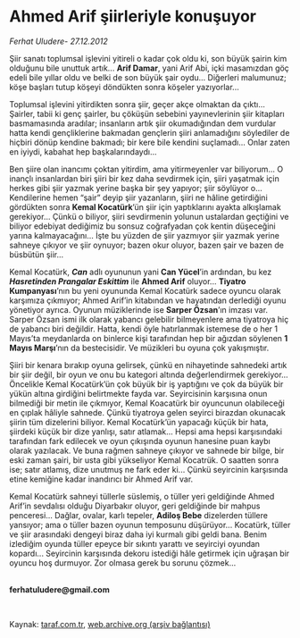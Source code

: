 # Ahmed Arif şiirleriyle konuşuyor

*Ferhat Uludere- 27.12.2012*

<div class="yazi"><p>Şiir sanatı toplumsal işlevini yitireli o kadar çok oldu ki, son büyük şairin kim olduğunu bile unuttuk artık... <b>Arif Damar</b>, yani Arif Abi, içki masamızdan göç edeli bile yıllar oldu ve belki de son büyük şair oydu... Diğerleri malumunuz; köşe başları tutup köşeyi döndükten sonra köşeler yazıyorlar... </p>
<p>Toplumsal işlevini yitirdikten sonra şiir, geçer akçe olmaktan da çıktı... Şairler, tabii ki genç şairler, bu çöküşün sebebini yayınevlerinin şiir kitapları basmamasında aradılar; insanların artık şiir okumadığından dem vurdular hatta kendi gençliklerine bakmadan gençlerin şiiri anlamadığını söylediler de hiçbiri dönüp kendine bakmadı; bir kere bile kendini suçlamadı... Onlar zaten en iyiydi, kabahat hep başkalarındaydı... </p>
<p>Ben şiire olan inancımı çoktan yitirdim, ama yitirmeyenler var biliyorum... O inançlı insanlardan biri şiiri bir kez daha sevdirmek için, şiiri yaşatmak için herkes gibi şiir yazmak yerine başka bir şey yapıyor; şiir söylüyor o... Kendilerine hemen “şair” deyip şiir yazanların, şiiri ne hâline getirdiğini gördükten sonra <b>Kemal Kocatürk</b>’ün şiir için yaptıklarını ayakta alkışlamak gerekiyor... Çünkü o biliyor, şiiri sevdirmenin yolunun ustalardan geçtiğini ve biliyor edebiyat dediğimiz bu sonsuz coğrafyadan çok kentin düşeceğini yarına kalmayacağını... İşte bu yüzden de şiir yazmıyor şiir yazmak yerine sahneye çıkıyor ve şiir oynuyor; bazen okur oluyor, bazen şair ve bazen de büsbütün şiir... </p>
<p>Kemal Kocatürk, <b><i>Can</i></b> adlı oyununun yani <b>Can Yücel</b>’in ardından, bu kez <b><i>Hasretinden Prangalar Eskittim</i></b> ile <b>Ahmed Arif</b> oluyor... <b>Tiyatro Kumpanyası</b>’nın bu yeni oyununda Kemal Kocatürk sadece oyuncu olarak karşımıza çıkmıyor; Ahmed Arif’in kitabından ve hayatından derlediği oyunu yönetiyor ayrıca. Oyunun müziklerinde ise <b>Sarper Özsan</b>’ın imzası var. Sarper Özsan ismi ilk olarak yabancı gelebilir bilmeyenlere ama tiyatroya hiç de yabancı biri değildir. Hatta, kendi öyle hatırlanmak istemese de o her 1 Mayıs’ta meydanlarda on binlerce kişi tarafından hep bir ağızdan söylenen <b>1 Mayıs Marşı</b>’nın da bestecisidir. Ve müzikleri bu oyuna çok yakışmıştır. </p>
<p>Şiiri bir kenara bırakıp oyuna gelirsek, çünkü en nihayetinde sahnedeki artık bir şiir değil, bir oyun ve onu bu kategori altında değerlendirmek gerekiyor... Öncelikle Kemal Kocatürk’ün çok büyük bir iş yaptığını ve çok da büyük bir yükün altına girdiğini belirtmekte fayda var. Seyircisinin karşısına onun bilmediği bir metin ile çıkmıyor, Kemal Koacatürk bir oyuncunun olabileceği en çıplak hâliyle sahnede. Çünkü tiyatroya gelen seyirci birazdan okunacak şiirin tüm dizelerini biliyor. Kemal Kocatürk’ün yapacağı küçük bir hata, şiirdeki küçük bir dize yanlışı, satır atlamak... Hepsi ama hepsi karşısındaki tarafından fark edilecek ve oyun çıkışında oyunun hanesine puan kaybı olarak yazılacak. Ve buna rağmen sahneye çıkıyor ve sahnede bir bilge, bir eski zaman şairi, bir usta gibi yükseliyor Kemal Kocatrük. O saatten sonra ise; satır atlamış, dize unutmuş ne fark eder ki... Çünkü seyircinin karşısında etine kemiğine kadar inandırıcı bir Ahmed Arif var. </p>
<p>Kemal Kocatürk sahneyi tüllerle süslemiş, o tüller yeri geldiğinde Ahmed Arif’in sevdalısı olduğu Diyarbakır oluyor, geri geldiğinde bir mahpus penceresi... Dağlar, ovalar, karlı tepeler, <b>Adiloş Bebe</b> dizelerden tüllere yansıyor; ama o tüller bazen oyunun temposunu düşürüyor... Kocatürk, tüller ve şiir arasındaki dengeyi biraz daha iyi kurmalı gibi geldi bana. Benim izlediğim oyunda tüller epeyce bir sıkıntı yarattı ve seyirciyi oyundan kopardı... Seyircinin karşısında dekoru istediği hâle getirmek için uğraşan bir oyuncu hoş durmuyor. Zor olmasa gerek bu sorunu çözmek...</p><b>
<p><br/>ferhatuludere@gmail.com</p>
<p></p></b> 
</div>

Kaynak: [taraf.com.tr](http://www.taraf.com.tr:80/ferhat-uludere/makale-ahmed-arif-siirleriyle-konusuyor.htm), [web.archive.org (arşiv bağlantısı)](http://web.archive.org/web/20131205091357/http://www.taraf.com.tr:80/ferhat-uludere/makale-ahmed-arif-siirleriyle-konusuyor.htm)
